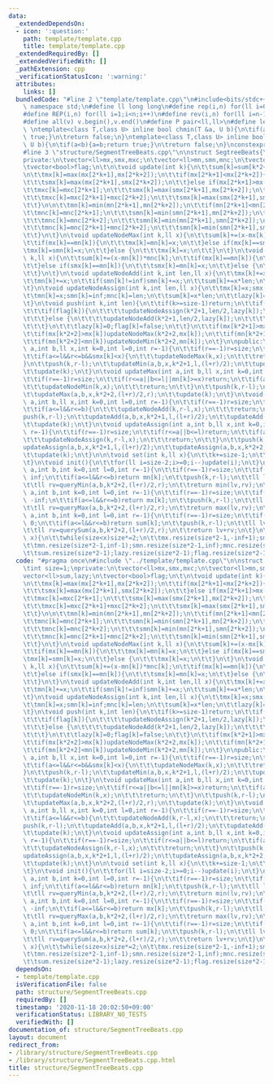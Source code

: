 ```yaml
---
data:
  _extendedDependsOn:
  - icon: ':question:'
    path: template/template.cpp
    title: template/template.cpp
  _extendedRequiredBy: []
  _extendedVerifiedWith: []
  _pathExtension: cpp
  _verificationStatusIcon: ':warning:'
  attributes:
    links: []
  bundledCode: "#line 2 \"template/template.cpp\"\n#include<bits/stdc++.h>\nusing\
    \ namespace std;\n#define ll long long\n#define rep(i,n) for(ll i=0;i<n;i++)\n\
    #define REP(i,n) for(ll i=1;i<n;i++)\n#define rev(i,n) for(ll i=n-1;i>=0;i--)\n\
    #define all(v) v.begin(),v.end()\n#define P pair<ll,ll>\n#define len(s) (ll)s.size()\n\
    \ \ntemplate<class T,class U> inline bool chmin(T &a, U b){\n\tif(a>b){a=b;return\
    \ true;}\n\treturn false;\n}\ntemplate<class T,class U> inline bool chmax(T &a,\
    \ U b){\n\tif(a<b){a=b;return true;}\n\treturn false;\n}\nconstexpr ll inf = 3e18;\n\
    #line 3 \"structure/SegmentTreeBeats.cpp\"\n\nstruct SegtreeBeats{\n\tint size=1;\n\
    private:\n\tvector<ll>mx,smx,mxc;\n\tvector<ll>mn,smn,mnc;\n\tvector<ll>sum,lazy;\n\
    \tvector<bool>flag;\n\t\n\tvoid update(int k){\n\t\tsum[k]=sum[k*2+1]+sum[k*2+2];\n\
    \n\t\tmx[k]=max(mx[2*k+1],mx[2*k+2]);\n\t\tif(mx[2*k+1]<mx[2*k+2]){\n\t\t\tmxc[k]=mxc[2*k+2];\n\
    \t\t\tsmx[k]=max(mx[2*k+1],smx[2*k+2]);\n\t\t}else if(mx[2*k+1]>mx[2*k+2]){\n\t\
    \t\tmxc[k]=mxc[2*k+1];\n\t\t\tsmx[k]=max(smx[2*k+1],mx[2*k+2]);\n\t\t}else {\n\
    \t\t\tmxc[k]=mxc[2*k+1]+mxc[2*k+2];\n\t\t\tsmx[k]=max(smx[2*k+1],smx[2*k+2]);\n\
    \t\t}\n\n\t\tmn[k]=min(mn[2*k+1],mn[2*k+2]);\n\t\tif(mn[2*k+1]<mn[2*k+2]){\n\t\
    \t\tmnc[k]=mnc[2*k+1];\n\t\t\tsmn[k]=min(smn[2*k+1],mn[2*k+2]);\n\t\t}else if(mn[2*k+1]>mn[2*k+2]){\n\
    \t\t\tmnc[k]=mnc[2*k+2];\n\t\t\tsmn[k]=min(mn[2*k+1],smn[2*k+2]);\n\t\t}else {\n\
    \t\t\tmnc[k]=mnc[2*k+1]+mnc[2*k+2];\n\t\t\tsmn[k]=min(smn[2*k+1],smn[2*k+2]);\n\
    \t\t}\n\t}\n\tvoid updateNodeMax(int k,ll x){\n\t\tsum[k]+=(x-mx[k])*mxc[k];\n\
    \t\tif(mx[k]==mn[k]){\n\t\t\tmx[k]=mn[k]=x;\n\t\t}else if(mx[k]==smn[k]){\n\t\t\
    \tmx[k]=smn[k]=x;\n\t\t}else {\n\t\t\tmx[k]=x;\n\t\t}\n\t}\n\tvoid updateNodeMin(int\
    \ k,ll x){\n\t\tsum[k]+=(x-mn[k])*mnc[k];\n\t\tif(mx[k]==mn[k]){\n\t\t\tmx[k]=mn[k]=x;\n\
    \t\t}else if(smx[k]==mn[k]){\n\t\t\tsmx[k]=mn[k]=x;\n\t\t}else {\n\t\t\tmn[k]=x;\n\
    \t\t}\n\t}\n\tvoid updateNodeAdd(int k,int len,ll x){\n\t\tmx[k]+=x;\n\t\tif(smx[k]!=-inf)smx[k]+=x;\n\
    \t\tmn[k]+=x;\n\t\tif(smn[k]!=inf)smn[k]+=x;\n\t\tsum[k]+=x*len;\n\t\tlazy[k]+=x;\n\
    \t}\n\tvoid updateNodeAssign(int k,int len,ll x){\n\t\tmx[k]=x;smx[k]=-inf;mxc[k]=len;\n\
    \t\tmn[k]=x;smn[k]=inf;mnc[k]=len;\n\t\tsum[k]=x*len;\n\t\tlazy[k]=x;flag[k]=true;\n\
    \t}\n\tvoid push(int k,int len){\n\t\tif(k>=size-1)return;\n\t\tif(flag[k]||lazy[k]!=0){\n\
    \t\t\tif(flag[k]){\n\t\t\t\tupdateNodeAssign(k*2+1,len/2,lazy[k]);\n\t\t\t\tupdateNodeAssign(k*2+2,len/2,lazy[k]);\n\
    \t\t\t}else {\n\t\t\t\tupdateNodeAdd(k*2+1,len/2,lazy[k]);\n\t\t\t\tupdateNodeAdd(k*2+2,len/2,lazy[k]);\n\
    \t\t\t}\n\t\t\tlazy[k]=0;flag[k]=false;\n\t\t}\n\t\tif(mx[k*2+1]>mx[k])updateNodeMax(k*2+1,mx[k]);\n\
    \t\tif(mx[k*2+2]>mx[k])updateNodeMax(k*2+2,mx[k]);\n\t\tif(mn[k*2+1]<mn[k])updateNodeMin(k*2+1,mn[k]);\n\
    \t\tif(mn[k*2+2]<mn[k])updateNodeMin(k*2+2,mn[k]);\n\t}\n\npublic:\n\n\tvoid updateMin(int\
    \ a,int b,ll x,int k=0,int l=0,int r=-1){\n\t\tif(r==-1)r=size;\n\t\tif(r<=a||b<=l||mx[k]<=x)return;\n\
    \t\tif(a<=l&&r<=b&&smx[k]<x){\n\t\t\tupdateNodeMax(k,x);\n\t\t\treturn;\n\t\t\
    }\n\t\tpush(k,r-l);\n\t\tupdateMin(a,b,x,k*2+1,l,(l+r)/2);\n\t\tupdateMin(a,b,x,k*2+2,(l+r)/2,r);\n\
    \t\tupdate(k);\n\t}\n\tvoid updateMax(int a,int b,ll x,int k=0,int l=0,int r=-1){\n\
    \t\tif(r==-1)r=size;\n\t\tif(r<=a||b<=l||mn[k]>=x)return;\n\t\tif(a<=l&&r<=b&&smn[k]>x){\n\
    \t\t\tupdateNodeMin(k,x);\n\t\t\treturn;\n\t\t}\n\t\tpush(k,r-l);\n\t\tupdateMax(a,b,x,k*2+1,l,(l+r)/2);\n\
    \t\tupdateMax(a,b,x,k*2+2,(l+r)/2,r);\n\t\tupdate(k);\n\t}\n\tvoid updateAdd(int\
    \ a,int b,ll x,int k=0,int l=0,int r=-1){\n\t\tif(r==-1)r=size;\n\t\tif(r<=a||b<=l)return;\n\
    \t\tif(a<=l&&r<=b){\n\t\t\tupdateNodeAdd(k,r-l,x);\n\t\t\treturn;\n\t\t}\n\t\t\
    push(k,r-l);\n\t\tupdateAdd(a,b,x,k*2+1,l,(l+r)/2);\n\t\tupdateAdd(a,b,x,k*2+2,(l+r)/2,r);\n\
    \t\tupdate(k);\n\t}\n\tvoid updateAssign(int a,int b,ll x,int k=0,int l=0,int\
    \ r=-1){\n\t\tif(r==-1)r=size;\n\t\tif(r<=a||b<=l)return;\n\t\tif(a<=l&&r<=b){\n\
    \t\t\tupdateNodeAssign(k,r-l,x);\n\t\t\treturn;\n\t\t}\n\t\tpush(k,r-l);\n\t\t\
    updateAssign(a,b,x,k*2+1,l,(l+r)/2);\n\t\tupdateAssign(a,b,x,k*2+2,(l+r)/2,r);\n\
    \t\tupdate(k);\n\t}\n\n\tvoid set(int k,ll x){\n\t\tk+=size-1;\n\t\tmx[k]=x;mn[k]=x;sum[k]=x;\n\
    \t}\n\tvoid init(){\n\t\tfor(ll i=size-2;i>=0;i--)update(i);\n\t}\n\tll queryMin(int\
    \ a,int b,int k=0,int l=0,int r=-1){\n\t\tif(r==-1)r=size;\n\t\tif(r<=a||b<=l)return\
    \ inf;\n\t\tif(a<=l&&r<=b)return mn[k];\n\t\tpush(k,r-l);\n\t\tll lv=queryMin(a,b,k*2+1,l,(l+r)/2);\n\
    \t\tll rv=queryMin(a,b,k*2+2,(l+r)/2,r);\n\t\treturn min(lv,rv);\n\t}\n\tll queryMax(int\
    \ a,int b,int k=0,int l=0,int r=-1){\n\t\tif(r==-1)r=size;\n\t\tif(r<=a||b<=l)return\
    \ -inf;\n\t\tif(a<=l&&r<=b)return mx[k];\n\t\tpush(k,r-l);\n\t\tll lv=queryMax(a,b,k*2+1,l,(l+r)/2);\n\
    \t\tll rv=queryMax(a,b,k*2+2,(l+r)/2,r);\n\t\treturn max(lv,rv);\n\t}\n\tll querySum(int\
    \ a,int b,int k=0,int l=0,int r=-1){\n\t\tif(r==-1)r=size;\n\t\tif(r<=a||b<=l)return\
    \ 0;\n\t\tif(a<=l&&r<=b)return sum[k];\n\t\tpush(k,r-l);\n\t\tll lv=querySum(a,b,k*2+1,l,(l+r)/2);\n\
    \t\tll rv=querySum(a,b,k*2+2,(l+r)/2,r);\n\t\treturn lv+rv;\n\t}\n\tSegtreeBeats(int\
    \ x){\n\t\twhile(size<x)size*=2;\n\t\tmx.resize(size*2-1,-inf+1);smx.resize(size*2-1,-inf);mxc.resize(size*2-1,1);\n\
    \t\tmn.resize(size*2-1,inf-1);smn.resize(size*2-1,inf);mnc.resize(size*2-1,1);\n\
    \t\tsum.resize(size*2-1);lazy.resize(size*2-1);flag.resize(size*2-1);\n\t}\n};\n"
  code: "#pragma once\n#include \"../template/template.cpp\"\n\nstruct SegtreeBeats{\n\
    \tint size=1;\nprivate:\n\tvector<ll>mx,smx,mxc;\n\tvector<ll>mn,smn,mnc;\n\t\
    vector<ll>sum,lazy;\n\tvector<bool>flag;\n\t\n\tvoid update(int k){\n\t\tsum[k]=sum[k*2+1]+sum[k*2+2];\n\
    \n\t\tmx[k]=max(mx[2*k+1],mx[2*k+2]);\n\t\tif(mx[2*k+1]<mx[2*k+2]){\n\t\t\tmxc[k]=mxc[2*k+2];\n\
    \t\t\tsmx[k]=max(mx[2*k+1],smx[2*k+2]);\n\t\t}else if(mx[2*k+1]>mx[2*k+2]){\n\t\
    \t\tmxc[k]=mxc[2*k+1];\n\t\t\tsmx[k]=max(smx[2*k+1],mx[2*k+2]);\n\t\t}else {\n\
    \t\t\tmxc[k]=mxc[2*k+1]+mxc[2*k+2];\n\t\t\tsmx[k]=max(smx[2*k+1],smx[2*k+2]);\n\
    \t\t}\n\n\t\tmn[k]=min(mn[2*k+1],mn[2*k+2]);\n\t\tif(mn[2*k+1]<mn[2*k+2]){\n\t\
    \t\tmnc[k]=mnc[2*k+1];\n\t\t\tsmn[k]=min(smn[2*k+1],mn[2*k+2]);\n\t\t}else if(mn[2*k+1]>mn[2*k+2]){\n\
    \t\t\tmnc[k]=mnc[2*k+2];\n\t\t\tsmn[k]=min(mn[2*k+1],smn[2*k+2]);\n\t\t}else {\n\
    \t\t\tmnc[k]=mnc[2*k+1]+mnc[2*k+2];\n\t\t\tsmn[k]=min(smn[2*k+1],smn[2*k+2]);\n\
    \t\t}\n\t}\n\tvoid updateNodeMax(int k,ll x){\n\t\tsum[k]+=(x-mx[k])*mxc[k];\n\
    \t\tif(mx[k]==mn[k]){\n\t\t\tmx[k]=mn[k]=x;\n\t\t}else if(mx[k]==smn[k]){\n\t\t\
    \tmx[k]=smn[k]=x;\n\t\t}else {\n\t\t\tmx[k]=x;\n\t\t}\n\t}\n\tvoid updateNodeMin(int\
    \ k,ll x){\n\t\tsum[k]+=(x-mn[k])*mnc[k];\n\t\tif(mx[k]==mn[k]){\n\t\t\tmx[k]=mn[k]=x;\n\
    \t\t}else if(smx[k]==mn[k]){\n\t\t\tsmx[k]=mn[k]=x;\n\t\t}else {\n\t\t\tmn[k]=x;\n\
    \t\t}\n\t}\n\tvoid updateNodeAdd(int k,int len,ll x){\n\t\tmx[k]+=x;\n\t\tif(smx[k]!=-inf)smx[k]+=x;\n\
    \t\tmn[k]+=x;\n\t\tif(smn[k]!=inf)smn[k]+=x;\n\t\tsum[k]+=x*len;\n\t\tlazy[k]+=x;\n\
    \t}\n\tvoid updateNodeAssign(int k,int len,ll x){\n\t\tmx[k]=x;smx[k]=-inf;mxc[k]=len;\n\
    \t\tmn[k]=x;smn[k]=inf;mnc[k]=len;\n\t\tsum[k]=x*len;\n\t\tlazy[k]=x;flag[k]=true;\n\
    \t}\n\tvoid push(int k,int len){\n\t\tif(k>=size-1)return;\n\t\tif(flag[k]||lazy[k]!=0){\n\
    \t\t\tif(flag[k]){\n\t\t\t\tupdateNodeAssign(k*2+1,len/2,lazy[k]);\n\t\t\t\tupdateNodeAssign(k*2+2,len/2,lazy[k]);\n\
    \t\t\t}else {\n\t\t\t\tupdateNodeAdd(k*2+1,len/2,lazy[k]);\n\t\t\t\tupdateNodeAdd(k*2+2,len/2,lazy[k]);\n\
    \t\t\t}\n\t\t\tlazy[k]=0;flag[k]=false;\n\t\t}\n\t\tif(mx[k*2+1]>mx[k])updateNodeMax(k*2+1,mx[k]);\n\
    \t\tif(mx[k*2+2]>mx[k])updateNodeMax(k*2+2,mx[k]);\n\t\tif(mn[k*2+1]<mn[k])updateNodeMin(k*2+1,mn[k]);\n\
    \t\tif(mn[k*2+2]<mn[k])updateNodeMin(k*2+2,mn[k]);\n\t}\n\npublic:\n\n\tvoid updateMin(int\
    \ a,int b,ll x,int k=0,int l=0,int r=-1){\n\t\tif(r==-1)r=size;\n\t\tif(r<=a||b<=l||mx[k]<=x)return;\n\
    \t\tif(a<=l&&r<=b&&smx[k]<x){\n\t\t\tupdateNodeMax(k,x);\n\t\t\treturn;\n\t\t\
    }\n\t\tpush(k,r-l);\n\t\tupdateMin(a,b,x,k*2+1,l,(l+r)/2);\n\t\tupdateMin(a,b,x,k*2+2,(l+r)/2,r);\n\
    \t\tupdate(k);\n\t}\n\tvoid updateMax(int a,int b,ll x,int k=0,int l=0,int r=-1){\n\
    \t\tif(r==-1)r=size;\n\t\tif(r<=a||b<=l||mn[k]>=x)return;\n\t\tif(a<=l&&r<=b&&smn[k]>x){\n\
    \t\t\tupdateNodeMin(k,x);\n\t\t\treturn;\n\t\t}\n\t\tpush(k,r-l);\n\t\tupdateMax(a,b,x,k*2+1,l,(l+r)/2);\n\
    \t\tupdateMax(a,b,x,k*2+2,(l+r)/2,r);\n\t\tupdate(k);\n\t}\n\tvoid updateAdd(int\
    \ a,int b,ll x,int k=0,int l=0,int r=-1){\n\t\tif(r==-1)r=size;\n\t\tif(r<=a||b<=l)return;\n\
    \t\tif(a<=l&&r<=b){\n\t\t\tupdateNodeAdd(k,r-l,x);\n\t\t\treturn;\n\t\t}\n\t\t\
    push(k,r-l);\n\t\tupdateAdd(a,b,x,k*2+1,l,(l+r)/2);\n\t\tupdateAdd(a,b,x,k*2+2,(l+r)/2,r);\n\
    \t\tupdate(k);\n\t}\n\tvoid updateAssign(int a,int b,ll x,int k=0,int l=0,int\
    \ r=-1){\n\t\tif(r==-1)r=size;\n\t\tif(r<=a||b<=l)return;\n\t\tif(a<=l&&r<=b){\n\
    \t\t\tupdateNodeAssign(k,r-l,x);\n\t\t\treturn;\n\t\t}\n\t\tpush(k,r-l);\n\t\t\
    updateAssign(a,b,x,k*2+1,l,(l+r)/2);\n\t\tupdateAssign(a,b,x,k*2+2,(l+r)/2,r);\n\
    \t\tupdate(k);\n\t}\n\n\tvoid set(int k,ll x){\n\t\tk+=size-1;\n\t\tmx[k]=x;mn[k]=x;sum[k]=x;\n\
    \t}\n\tvoid init(){\n\t\tfor(ll i=size-2;i>=0;i--)update(i);\n\t}\n\tll queryMin(int\
    \ a,int b,int k=0,int l=0,int r=-1){\n\t\tif(r==-1)r=size;\n\t\tif(r<=a||b<=l)return\
    \ inf;\n\t\tif(a<=l&&r<=b)return mn[k];\n\t\tpush(k,r-l);\n\t\tll lv=queryMin(a,b,k*2+1,l,(l+r)/2);\n\
    \t\tll rv=queryMin(a,b,k*2+2,(l+r)/2,r);\n\t\treturn min(lv,rv);\n\t}\n\tll queryMax(int\
    \ a,int b,int k=0,int l=0,int r=-1){\n\t\tif(r==-1)r=size;\n\t\tif(r<=a||b<=l)return\
    \ -inf;\n\t\tif(a<=l&&r<=b)return mx[k];\n\t\tpush(k,r-l);\n\t\tll lv=queryMax(a,b,k*2+1,l,(l+r)/2);\n\
    \t\tll rv=queryMax(a,b,k*2+2,(l+r)/2,r);\n\t\treturn max(lv,rv);\n\t}\n\tll querySum(int\
    \ a,int b,int k=0,int l=0,int r=-1){\n\t\tif(r==-1)r=size;\n\t\tif(r<=a||b<=l)return\
    \ 0;\n\t\tif(a<=l&&r<=b)return sum[k];\n\t\tpush(k,r-l);\n\t\tll lv=querySum(a,b,k*2+1,l,(l+r)/2);\n\
    \t\tll rv=querySum(a,b,k*2+2,(l+r)/2,r);\n\t\treturn lv+rv;\n\t}\n\tSegtreeBeats(int\
    \ x){\n\t\twhile(size<x)size*=2;\n\t\tmx.resize(size*2-1,-inf+1);smx.resize(size*2-1,-inf);mxc.resize(size*2-1,1);\n\
    \t\tmn.resize(size*2-1,inf-1);smn.resize(size*2-1,inf);mnc.resize(size*2-1,1);\n\
    \t\tsum.resize(size*2-1);lazy.resize(size*2-1);flag.resize(size*2-1);\n\t}\n};\n"
  dependsOn:
  - template/template.cpp
  isVerificationFile: false
  path: structure/SegmentTreeBeats.cpp
  requiredBy: []
  timestamp: '2020-11-18 20:02:50+09:00'
  verificationStatus: LIBRARY_NO_TESTS
  verifiedWith: []
documentation_of: structure/SegmentTreeBeats.cpp
layout: document
redirect_from:
- /library/structure/SegmentTreeBeats.cpp
- /library/structure/SegmentTreeBeats.cpp.html
title: structure/SegmentTreeBeats.cpp
---
```

